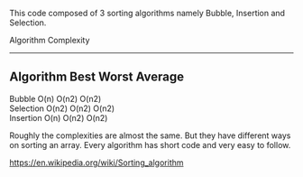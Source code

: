 This code composed of 3 sorting algorithms namely Bubble, Insertion and Selection.

Algorithm Complexity

----------------------------------------------------
Algorithm      Best       Worst      Average
----------------------------------------------------
Bubble         O(n)       O(n2)       O(n2)  
Selection      O(n2)      O(n2)       O(n2)        
Insertion      O(n)       O(n2)       O(n2)    

Roughly the complexities are almost the same. 
But they have different ways on sorting an array.
Every algorithm has short code and very easy to follow.

https://en.wikipedia.org/wiki/Sorting_algorithm
